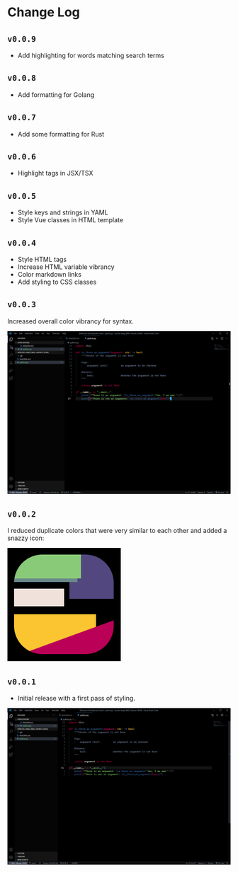 # Change Log

## `v0.0.9`

- Add highlighting for words matching search terms

## `v0.0.8`

- Add formatting for Golang

## `v0.0.7`

- Add some formatting for Rust

## `v0.0.6`

- Highlight tags in JSX/TSX

## `v0.0.5`

- Style keys and strings in YAML
- Style Vue classes in HTML template

## `v0.0.4`

- Style HTML tags
- Increase HTML variable vibrancy
- Color markdown links
- Add styling to CSS classes

## `v0.0.3`

Increased overall color vibrancy for syntax.

![A screenshot of Python in version 0.0.3](https://github.com/t-eckert/50ph1a/blob/main/screenshots/v0.0.3-python.png)

## `v0.0.2`

I reduced duplicate colors that were very similar to each other and added a snazzy icon:

![The icon for the 50PH1A theme](https://github.com/t-eckert/50ph1a/blob/main/icon.png)

## `v0.0.1`

- Initial release with a first pass of styling.

![A screenshot of Python in version 0.0.1](https://github.com/t-eckert/50ph1a/blob/main/screenshots/v0.0.1-python.png)
